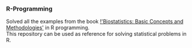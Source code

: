 ### R-Programming

Solved all the examples from the book [!'Biostatistics: Basic Concepts and Methodologies'](https://www.amazon.in/Biostatistics-Concepts-Methodology-Health-Sciences/dp/8126551895)
in R programming.
<br />
This repository can be used as reference for solving statistical problems in R.
